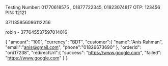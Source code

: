 Testing Number: 01770618575 , 01877722345, 01823074817
OTP: 123456
PIN: 12121

371135956086112256

 robin - 377645537597014016

{
"amount": "100",
"currency": "BDT",
"customer":{
"name":"Anis Rahman",
"email":"anis@gmail.com",
"phone":"01826673690"
},
"orderId": "ord17238",
"redirectUrl":{
"success": "https://www.google.com",
"failed": "https://www.google.com"
}
}


